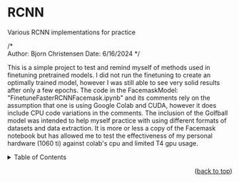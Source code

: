 # RCNN
Various RCNN implementations for practice

/*  
Author: Bjorn Christensen
Date: 6/16/2024
*/

This is a simple project to test and remind myself of methods used in finetuning pretrained models.
I did not run the finetuning to create an optimally trained model, however I was still able to see very solid results after only a few epochs.
The code in the FacemaskModel: "FinetuneFasterRCNNFacemask.ipynb" and its comments rely on the assumption that one is using Google Colab and CUDA, however it does include CPU code variations in the comments.
The inclusion of the Golfball model was intended to help myself practice with using different formats of datasets and data extraction. It is more or less a copy of the Facemask notebook but has allowed me to test the effectiveness of my personal hardware (1060 ti) against colab's cpu and limited T4 gpu usage.

<!-- Improved compatibility of back to top link: See: https://github.com/othneildrew/Best-README-Template/pull/73 -->
<a id="readme-top"></a>


<!-- TABLE OF CONTENTS -->
<details>
  <summary>Table of Contents</summary>
  <ol>
    <li>
      <a href="#about-the-project">About The Project</a>
    </li>
    <li>
      <a href="#getting-started">Getting Started</a>
    </li>
    <li><a href="#contact">Contact</a></li>
  </ol>
</details>

<p align="right">(<a href="#readme-top">back to top</a>)</p>
